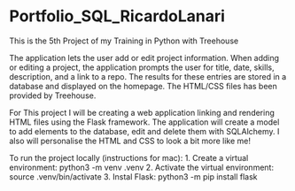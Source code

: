 # Portfolio_SQL_RicardoLanari
 
 This is the 5th Project of my Training in Python with Treehouse

 The application lets the user add or edit project information. When adding or editing a project, the application prompts the user for title, date, skills, description, and a link to a repo. 
 The results for these entries are stored in a database and displayed on the homepage. The HTML/CSS files has been provided by Treehouse. 

 For This project I will be creating a web application linking and rendering HTML files using the Flask framework. The application will create a model to add elements to the database, edit and delete them with SQLAlchemy. I also will personalise the HTML and CSS to look a bit more like me!

To run the project locally (instructions for mac): 
    1. Create a virtual environment: 
        python3 -m venv .venv
    2. Activate the virtual environment: 
        source .venv/bin/activate
    3. Instal Flask: 
        python3 -m pip install flask



